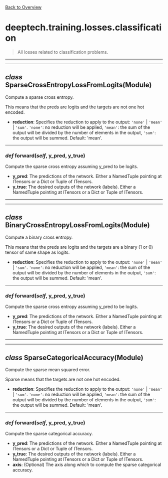 [Back to Overview](../../../README.md)



# deeptech.training.losses.classification

> All losses related to classification problems.


---
---
## *class* **SparseCrossEntropyLossFromLogits**(Module)

Compute a sparse cross entropy.

This means that the preds are logits and the targets are not one hot encoded.

* **reduction**: Specifies the reduction to apply to the output: `'none'` | `'mean'` | `'sum'`. `'none'`: no reduction will be applied, `'mean'`: the sum of the output will be divided by the number of elements in the output, `'sum'`: the output will be summed. Default: 'mean'.


---
### *def* **forward**(*self*, y_pred, y_true)

Compute the sparse cross entropy assuming y_pred to be logits.

* **y_pred**: The predictions of the network. Either a NamedTuple pointing at ITensors or a Dict or Tuple of ITensors.
* **y_true**: The desired outputs of the network (labels). Either a NamedTuple pointing at ITensors or a Dict or Tuple of ITensors.


---
---
## *class* **BinaryCrossEntropyLossFromLogits**(Module)

Compute a binary cross entropy.

This means that the preds are logits and the targets are a binary (1 or 0) tensor of same shape as logits.

* **reduction**: Specifies the reduction to apply to the output: `'none'` | `'mean'` | `'sum'`. `'none'`: no reduction will be applied, `'mean'`: the sum of the output will be divided by the number of elements in the output, `'sum'`: the output will be summed. Default: 'mean'.


---
### *def* **forward**(*self*, y_pred, y_true)

Compute the sparse cross entropy assuming y_pred to be logits.

* **y_pred**: The predictions of the network. Either a NamedTuple pointing at ITensors or a Dict or Tuple of ITensors.
* **y_true**: The desired outputs of the network (labels). Either a NamedTuple pointing at ITensors or a Dict or Tuple of ITensors.


---
---
## *class* **SparseCategoricalAccuracy**(Module)

Compute the sparse mean squared error.

Sparse means that the targets are not one hot encoded.

* **reduction**: Specifies the reduction to apply to the output: `'none'` | `'mean'` | `'sum'`. `'none'`: no reduction will be applied, `'mean'`: the sum of the output will be divided by the number of elements in the output, `'sum'`: the output will be summed. Default: 'mean'.


---
### *def* **forward**(*self*, y_pred, y_true)

Compute the sparse categorical accuracy.

* **y_pred**: The predictions of the network. Either a NamedTuple pointing at ITensors or a Dict or Tuple of ITensors.
* **y_true**: The desired outputs of the network (labels). Either a NamedTuple pointing at ITensors or a Dict or Tuple of ITensors.
* **axis**: (Optional) The axis along which to compute the sparse categorical accuracy.


